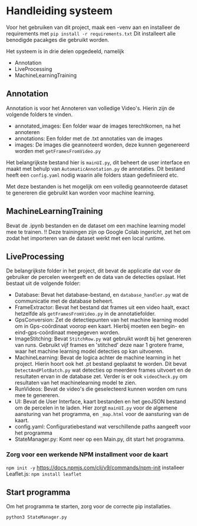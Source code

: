 # Handleiding systeem
Voor het gebruiken van dit project, maak een -venv aan en installeer de requirements met ```pip install -r requirements.txt```
Dit installeert alle benodigde pacakges die gebruikt worden. 


Het systeem is in drie delen opgedeeld, namelijk
- Annotation
- LiveProcessing
- MachineLearningTraining

## Annotation
Annotation is voor het Annoteren van volledige Video's. Hierin zijn de volgende folders te vinden.
- annotated_images: Een folder waar de images terechtkomen, na het annoteren
- annotations: Een folder met de .txt annotaties van de images
- images: De images die geannoteerd worden, deze kunnen gegenereerd worden met ```getFramesFromVideo.py```

Het belangrijkste bestand hier is ```mainUI.py```, dit beheert de user interface en maakt met behulp van ```AutomaticAnnotation.py```
de annotaties. Dit bestand heeft een ```config.yaml``` nodig waarin alle folders staan gedefinieerd etc.

Met deze bestanden is het mogelijk om een volledig geannoteerde dataset te genereren die gebruikt kan worden voor machine learning.

## MachineLearningTraining
Bevat de .ipynb bestanden en de dataset om een machine learning model mee te trainen. !! Deze trainingen zijn op Google Colab ingericht,
zet het om zodat het importeren van de dataset werkt met een local runtime.

## LiveProcessing
De belangrijkste folder in het project, dit bevat de applicatie dat voor de gebruiker de percelen weergeeft en de data van
de detecties opslaat. Het bestaat uit de volgende folder:
- Database: Bevat het database-bestand, en ```database_handler.py``` wat de communicatie met de database beheert.
- FrameExtractor: Bevat het bestand dat frames uit een video haalt, exact hetzelfde als ```getFramesFromVideo.py``` in de annotatiefolder.
- GpsConversion: Zet de detectiepunten van het machine learning model om in Gps-coördinaat voorop een kaart. Hierbij
moeten een begin- en eind-gps-coördinaat meegegeven worden.
- ImageStitching: Bevat ```StitchRow.py``` wat gebruikt wordt bij het genereren van runs. Gebruikt vijf frames en 'stitched' deze naar 1 grotere frame,
waar het machine learning model detecties op kan uitvoeren.
- MachineLearning: Bevat de logica achter de machine learning in het project. Hierin hoort ook het .pt bestand geplaatst te worden. Dit bevat
```DetectAndPlotBatch.py``` wat detecties op meerdere frames uitvoert en de resultaten ervan in de database zet. Verder is er ook ```videoCheck.py``` om resultaten van het machinelearning model te zien.
- RunVideos: Bevat de video's die geselecteerd kunnen worden om runs mee te genereren.
- UI: Bevat de User Interface, kaart bestanden en het geoJSON bestand om de percelen in te laden. Hier zorgt ```mainUI.py``` voor de algemene aansturing van het
programma, en ```_map.html``` voor de aansturing van de kaart. 
- config.yaml: Configuratiebestand wat verschillende paths aangeeft voor het programma
- StateManager.py: Komt neer op een Main.py, dit start het programma.
                                                                    
### Zorg voor een werkende NPM installment voor de kaart
```npm init -y``` https://docs.npmjs.com/cli/v9/commands/npm-init
installeer Leaflet.js: ```npm install leaflet```


## Start programma
Om het programma te starten, zorg voor de correcte pip installaties.

```python3 StateManager.py```


